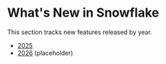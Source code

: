 # What's New in Snowflake

This section tracks new features released by year.

- [2025](./2025/0-README.md)
- [2026](./2026/0-README.md) (placeholder)
